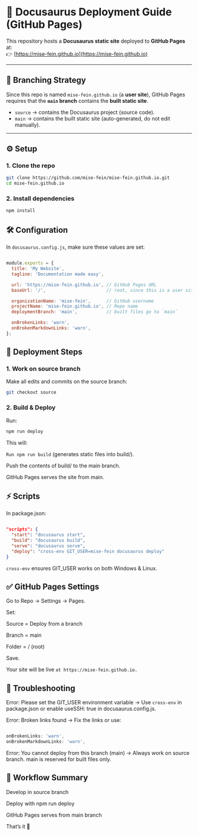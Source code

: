 # 🚀 Docusaurus Deployment Guide (GitHub Pages)

This repository hosts a **Docusaurus static site** deployed to **GitHub Pages** at:  
👉 [https://mise-fein.github.io](https://mise-fein.github.io)

---

## 📂 Branching Strategy

Since this repo is named `mise-fein.github.io` (a **user site**), GitHub Pages requires that the **`main` branch** contains the **built static site**.

- `source` → contains the Docusaurus project (source code).  
- `main` → contains the built static site (auto-generated, do not edit manually).  

---

## ⚙️ Setup

### 1. Clone the repo
```bash
git clone https://github.com/mise-fein/mise-fein.github.io.git
cd mise-fein.github.io
```
### 2. Install dependencies
```bash
npm install
```
## 🛠 Configuration
In `docusaurus.config.js`, make sure these values are set:

```js

module.exports = {
  title: 'My Website',
  tagline: 'Documentation made easy',

  url: 'https://mise-fein.github.io', // GitHub Pages URL
  baseUrl: '/',                       // root, since this is a user site

  organizationName: 'mise-fein',      // GitHub username
  projectName: 'mise-fein.github.io', // Repo name
  deploymentBranch: 'main',           // built files go to `main`

  onBrokenLinks: 'warn',
  onBrokenMarkdownLinks: 'warn',
};
```

## 🚀 Deployment Steps
### 1. Work on source branch
Make all edits and commits on the source branch:

```bash
git checkout source
```
### 2. Build & Deploy
Run:

```bash
npm run deploy
```
This will:

`Run npm run build` (generates static files into build/).

Push the contents of build/ to the main branch.

GitHub Pages serves the site from main.

## ⚡ Scripts
In package.json:

```json

"scripts": {
  "start": "docusaurus start",
  "build": "docusaurus build",
  "serve": "docusaurus serve",
  "deploy": "cross-env GIT_USER=mise-fein docusaurus deploy"
}
```
`cross-env` ensures GIT_USER works on both Windows & Linux.

## ✅ GitHub Pages Settings
Go to Repo → Settings → Pages.

Set:

Source = Deploy from a branch

Branch = main

Folder = / (root)

Save.

Your site will be live `at https://mise-fein.github.io.`

## 🔧 Troubleshooting
Error: Please set the GIT_USER environment variable
→ Use `cross-env` in package.json or enable useSSH: true in docusaurus.config.js.

Error: Broken links found
→ Fix the links or use:

```js

onBrokenLinks: 'warn',
onBrokenMarkdownLinks: 'warn',
```
Error: You cannot deploy from this branch (main)
→ Always work on source branch. main is reserved for built files only.

## 🌟 Workflow Summary
Develop in source branch

Deploy with npm run deploy

GitHub Pages serves from main branch

That’s it 🚀
